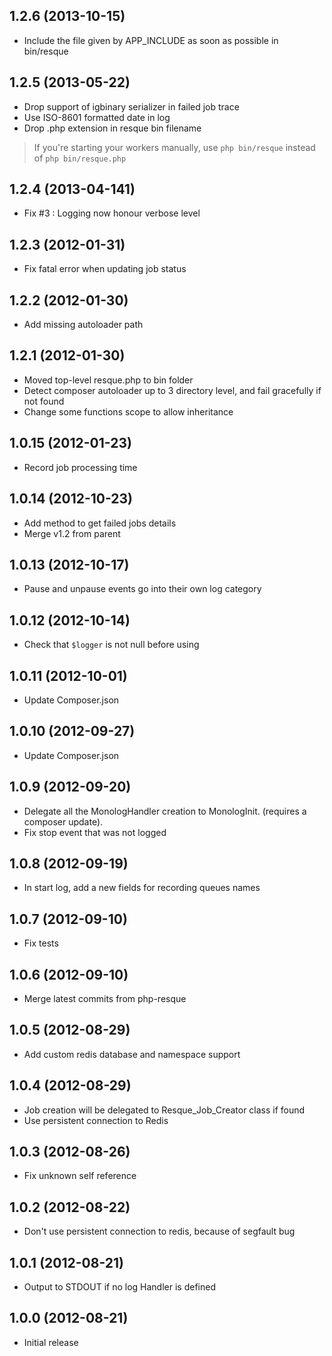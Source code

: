 ## 1.2.6 (2013-10-15)

* Include the file given by APP_INCLUDE as soon as possible in bin/resque

## 1.2.5 (2013-05-22)

* Drop support of igbinary serializer in failed job trace
* Use ISO-8601 formatted date in log
* Drop .php extension in resque bin filename

> If you're starting your workers manually, use `php bin/resque` instead of `php bin/resque.php`


## 1.2.4 (2013-04-141) ##

* Fix #3 : Logging now honour verbose level

## 1.2.3 (2012-01-31) ##

* Fix fatal error when updating job status

## 1.2.2 (2012-01-30) ##

* Add missing autoloader path

## 1.2.1 (2012-01-30) ##

* Moved top-level resque.php to bin folder
* Detect composer autoloader up to 3 directory level, and fail gracefully if not found
* Change some functions scope to allow inheritance


## 1.0.15 (2012-01-23) ##

* Record job processing time

## 1.0.14 (2012-10-23) ##

* Add method to get failed jobs details
* Merge v1.2 from parent

## 1.0.13 (2012-10-17) ##

* Pause and unpause events go into their own log category

## 1.0.12 (2012-10-14) ##

* Check that `$logger` is not null before using

## 1.0.11 (2012-10-01) ##

* Update Composer.json

## 1.0.10 (2012-09-27) ##

* Update Composer.json


## 1.0.9 (2012-09-20) ##

* Delegate all the MonologHandler creation to MonologInit. (requires a composer update).
* Fix stop event that was not logged

## 1.0.8 (2012-09-19) ##

* In start log, add a new fields for recording queues names

## 1.0.7 (2012-09-10) ##

* Fix tests

## 1.0.6 (2012-09-10) ##

* Merge latest commits from php-resque


## 1.0.5 (2012-08-29) ##

* Add custom redis database and namespace support

## 1.0.4 (2012-08-29) ##

* Job creation will be delegated to Resque_Job_Creator class if found
* Use persistent connection to Redis

## 1.0.3 (2012-08-26) ##

* Fix unknown self reference

## 1.0.2 (2012-08-22) ##

* Don't use persistent connection to redis, because of segfault bug

## 1.0.1 (2012-08-21) ##

* Output to STDOUT if no log Handler is defined

## 1.0.0 (2012-08-21) ##

* Initial release